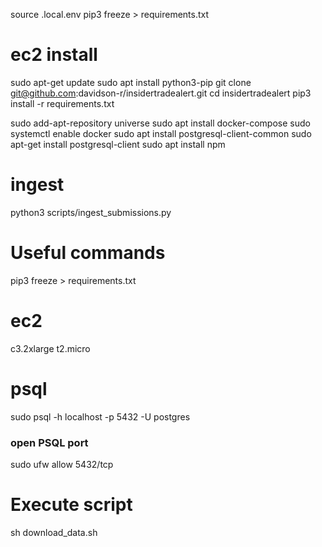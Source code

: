 
source .local.env
pip3 freeze > requirements.txt

# ec2 install


sudo apt-get update
sudo apt install python3-pip
git clone git@github.com:davidson-r/insidertradealert.git
cd insidertradealert
pip3 install -r requirements.txt

sudo add-apt-repository universe
sudo apt install docker-compose
sudo systemctl enable docker
sudo apt install postgresql-client-common
sudo apt-get install postgresql-client
sudo apt install npm


# ingest

python3 scripts/ingest_submissions.py

# Useful commands

pip3 freeze > requirements.txt


# ec2
c3.2xlarge
t2.micro


# psql
sudo psql -h localhost -p 5432 -U postgres

### open PSQL port
sudo ufw allow 5432/tcp


# Execute script
sh download_data.sh

